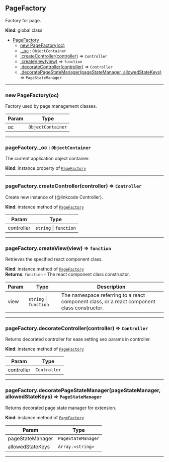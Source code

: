 <a name="PageFactory"></a>

## PageFactory
Factory for page.

**Kind**: global class  

* [PageFactory](#PageFactory)
    * [new PageFactory(oc)](#new_PageFactory_new)
    * [._oc](#PageFactory+_oc) : <code>ObjectContainer</code>
    * [.createController(controller)](#PageFactory+createController) ⇒ <code>Controller</code>
    * [.createView(view)](#PageFactory+createView) ⇒ <code>function</code>
    * [.decorateController(controller)](#PageFactory+decorateController) ⇒ <code>Controller</code>
    * [.decoratePageStateManager(pageStateManager, allowedStateKeys)](#PageFactory+decoratePageStateManager) ⇒ <code>PageStateManager</code>


* * *

<a name="new_PageFactory_new"></a>

### new PageFactory(oc)
Factory used by page management classes.


| Param | Type |
| --- | --- |
| oc | <code>ObjectContainer</code> | 


* * *

<a name="PageFactory+_oc"></a>

### pageFactory._oc : <code>ObjectContainer</code>
The current application object container.

**Kind**: instance property of [<code>PageFactory</code>](#PageFactory)  

* * *

<a name="PageFactory+createController"></a>

### pageFactory.createController(controller) ⇒ <code>Controller</code>
Create new instance of {@linkcode Controller}.

**Kind**: instance method of [<code>PageFactory</code>](#PageFactory)  

| Param | Type |
| --- | --- |
| controller | <code>string</code> \| <code>function</code> | 


* * *

<a name="PageFactory+createView"></a>

### pageFactory.createView(view) ⇒ <code>function</code>
Retrieves the specified react component class.

**Kind**: instance method of [<code>PageFactory</code>](#PageFactory)  
**Returns**: <code>function</code> - The react component class
        constructor.  

| Param | Type | Description |
| --- | --- | --- |
| view | <code>string</code> \| <code>function</code> | The namespace        referring to a react component class, or a react component class        constructor. |


* * *

<a name="PageFactory+decorateController"></a>

### pageFactory.decorateController(controller) ⇒ <code>Controller</code>
Returns decorated controller for ease setting seo params in controller.

**Kind**: instance method of [<code>PageFactory</code>](#PageFactory)  

| Param | Type |
| --- | --- |
| controller | <code>Controller</code> | 


* * *

<a name="PageFactory+decoratePageStateManager"></a>

### pageFactory.decoratePageStateManager(pageStateManager, allowedStateKeys) ⇒ <code>PageStateManager</code>
Returns decorated page state manager for extension.

**Kind**: instance method of [<code>PageFactory</code>](#PageFactory)  

| Param | Type |
| --- | --- |
| pageStateManager | <code>PageStateManager</code> | 
| allowedStateKeys | <code>Array.&lt;string&gt;</code> | 


* * *

